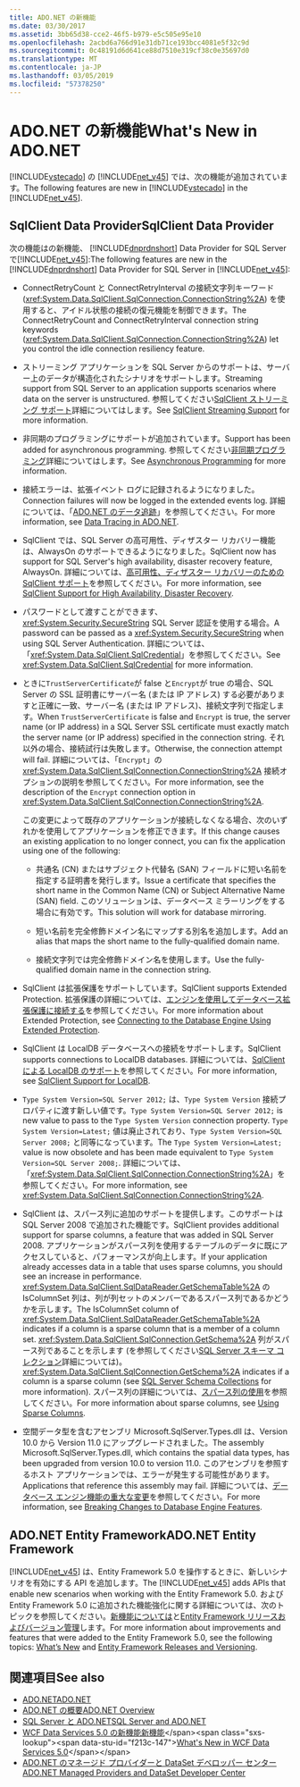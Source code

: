 ```yaml
---
title: ADO.NET の新機能
ms.date: 03/30/2017
ms.assetid: 3bb65d38-cce2-46f5-b979-e5c505e95e10
ms.openlocfilehash: 2acbd6a766d91e31db71ce193bcc4081e5f32c9d
ms.sourcegitcommit: 0c48191d6d641ce88d7510e319cf38c0e35697d0
ms.translationtype: MT
ms.contentlocale: ja-JP
ms.lasthandoff: 03/05/2019
ms.locfileid: "57378250"
---
```

# <a name="whats-new-in-adonet"></a><span data-ttu-id="f213c-102">ADO.NET の新機能</span><span class="sxs-lookup"><span data-stu-id="f213c-102">What's New in ADO.NET</span></span>
<span data-ttu-id="f213c-103">[!INCLUDE[vstecado](../../../../includes/vstecado-md.md)] の [!INCLUDE[net_v45](../../../../includes/net-v45-md.md)] では、次の機能が追加されています。</span><span class="sxs-lookup"><span data-stu-id="f213c-103">The following features are new in [!INCLUDE[vstecado](../../../../includes/vstecado-md.md)] in the [!INCLUDE[net_v45](../../../../includes/net-v45-md.md)].</span></span>  
  
## <a name="sqlclient-data-provider"></a><span data-ttu-id="f213c-104">SqlClient Data Provider</span><span class="sxs-lookup"><span data-stu-id="f213c-104">SqlClient Data Provider</span></span>  
 <span data-ttu-id="f213c-105">次の機能はの新機能、 [!INCLUDE[dnprdnshort](../../../../includes/dnprdnshort-md.md)] Data Provider for SQL Server で[!INCLUDE[net_v45](../../../../includes/net-v45-md.md)]:</span><span class="sxs-lookup"><span data-stu-id="f213c-105">The following features are new in the [!INCLUDE[dnprdnshort](../../../../includes/dnprdnshort-md.md)] Data Provider for SQL Server in [!INCLUDE[net_v45](../../../../includes/net-v45-md.md)]:</span></span>  
  
-   <span data-ttu-id="f213c-106">ConnectRetryCount と ConnectRetryInterval の接続文字列キーワード (<xref:System.Data.SqlClient.SqlConnection.ConnectionString%2A>) を使用すると、アイドル状態の接続の復元機能を制御できます。</span><span class="sxs-lookup"><span data-stu-id="f213c-106">The ConnectRetryCount and ConnectRetryInterval connection string keywords (<xref:System.Data.SqlClient.SqlConnection.ConnectionString%2A>) let you control the idle connection resiliency feature.</span></span>  
  
-   <span data-ttu-id="f213c-107">ストリーミング アプリケーションを SQL Server からのサポートは、サーバー上のデータが構造化されたシナリオをサポートします。</span><span class="sxs-lookup"><span data-stu-id="f213c-107">Streaming support from SQL Server to an application supports scenarios where data on the server is unstructured.</span></span>  <span data-ttu-id="f213c-108">参照してください[SqlClient ストリーミング サポート](../../../../docs/framework/data/adonet/sqlclient-streaming-support.md)詳細についてはします。</span><span class="sxs-lookup"><span data-stu-id="f213c-108">See [SqlClient Streaming Support](../../../../docs/framework/data/adonet/sqlclient-streaming-support.md) for more information.</span></span>  
  
-   <span data-ttu-id="f213c-109">非同期のプログラミングにサポートが追加されています。</span><span class="sxs-lookup"><span data-stu-id="f213c-109">Support has been added for asynchronous programming.</span></span>  <span data-ttu-id="f213c-110">参照してください[非同期プログラミング](../../../../docs/framework/data/adonet/asynchronous-programming.md)詳細についてはします。</span><span class="sxs-lookup"><span data-stu-id="f213c-110">See [Asynchronous Programming](../../../../docs/framework/data/adonet/asynchronous-programming.md) for more information.</span></span>  
  
-   <span data-ttu-id="f213c-111">接続エラーは、拡張イベント ログに記録されるようになりました。</span><span class="sxs-lookup"><span data-stu-id="f213c-111">Connection failures will now be logged in the extended events log.</span></span> <span data-ttu-id="f213c-112">詳細については、「[ADO.NET のデータ追跡](../../../../docs/framework/data/adonet/data-tracing.md)」を参照してください。</span><span class="sxs-lookup"><span data-stu-id="f213c-112">For more information, see [Data Tracing in ADO.NET](../../../../docs/framework/data/adonet/data-tracing.md).</span></span>  
  
-   <span data-ttu-id="f213c-113">SqlClient では、SQL Server の高可用性、ディザスター リカバリー機能は、AlwaysOn のサポートできるようになりました。</span><span class="sxs-lookup"><span data-stu-id="f213c-113">SqlClient now has support for SQL Server's high availability, disaster recovery feature, AlwaysOn.</span></span> <span data-ttu-id="f213c-114">詳細については、[高可用性、ディザスター リカバリーのための SqlClient サポート](../../../../docs/framework/data/adonet/sql/sqlclient-support-for-high-availability-disaster-recovery.md)を参照してください。</span><span class="sxs-lookup"><span data-stu-id="f213c-114">For more information, see [SqlClient Support for High Availability, Disaster Recovery](../../../../docs/framework/data/adonet/sql/sqlclient-support-for-high-availability-disaster-recovery.md).</span></span>  
  
-   <span data-ttu-id="f213c-115">パスワードとして渡すことができます、 <xref:System.Security.SecureString> SQL Server 認証を使用する場合。</span><span class="sxs-lookup"><span data-stu-id="f213c-115">A password can be passed as a <xref:System.Security.SecureString> when using SQL Server Authentication.</span></span> <span data-ttu-id="f213c-116">詳細については、「<xref:System.Data.SqlClient.SqlCredential>」を参照してください。</span><span class="sxs-lookup"><span data-stu-id="f213c-116">See <xref:System.Data.SqlClient.SqlCredential> for more information.</span></span>  
  
-   <span data-ttu-id="f213c-117">ときに`TrustServerCertificate`が false と`Encrypt`が true の場合、SQL Server の SSL 証明書にサーバー名 (または IP アドレス) する必要がありますと正確に一致、サーバー名 (または IP アドレス)、接続文字列で指定します。</span><span class="sxs-lookup"><span data-stu-id="f213c-117">When `TrustServerCertificate` is false and `Encrypt` is true, the server name (or IP address) in a SQL Server SSL certificate must exactly match the server name (or IP address) specified in the connection string.</span></span> <span data-ttu-id="f213c-118">それ以外の場合、接続試行は失敗します。</span><span class="sxs-lookup"><span data-stu-id="f213c-118">Otherwise, the connection attempt will fail.</span></span> <span data-ttu-id="f213c-119">詳細については、「`Encrypt`」の <xref:System.Data.SqlClient.SqlConnection.ConnectionString%2A> 接続オプションの説明を参照してください。</span><span class="sxs-lookup"><span data-stu-id="f213c-119">For more information, see the description of the `Encrypt` connection option in <xref:System.Data.SqlClient.SqlConnection.ConnectionString%2A>.</span></span>  
  
     <span data-ttu-id="f213c-120">この変更によって既存のアプリケーションが接続しなくなる場合、次のいずれかを使用してアプリケーションを修正できます。</span><span class="sxs-lookup"><span data-stu-id="f213c-120">If this change causes an existing application to no longer connect, you can fix the application using one of the following:</span></span>  
  
    -   <span data-ttu-id="f213c-121">共通名 (CN) またはサブジェクト代替名 (SAN) フィールドに短い名前を指定する証明書を発行します。</span><span class="sxs-lookup"><span data-stu-id="f213c-121">Issue a certificate that specifies the short name in the Common Name (CN) or Subject Alternative Name (SAN) field.</span></span> <span data-ttu-id="f213c-122">このソリューションは、データベース ミラーリングをする場合に有効です。</span><span class="sxs-lookup"><span data-stu-id="f213c-122">This solution will work for database mirroring.</span></span>  
  
    -   <span data-ttu-id="f213c-123">短い名前を完全修飾ドメイン名にマップする別名を追加します。</span><span class="sxs-lookup"><span data-stu-id="f213c-123">Add an alias that maps the short name to the fully-qualified domain name.</span></span>  
  
    -   <span data-ttu-id="f213c-124">接続文字列では完全修飾ドメイン名を使用します。</span><span class="sxs-lookup"><span data-stu-id="f213c-124">Use the fully-qualified domain name in the connection string.</span></span>  
  
-   <span data-ttu-id="f213c-125">SqlClient は拡張保護をサポートしています。</span><span class="sxs-lookup"><span data-stu-id="f213c-125">SqlClient supports Extended Protection.</span></span> <span data-ttu-id="f213c-126">拡張保護の詳細については、[エンジンを使用してデータベース拡張保護に接続する](https://go.microsoft.com/fwlink/?LinkId=219978)を参照してください。</span><span class="sxs-lookup"><span data-stu-id="f213c-126">For more information about Extended Protection, see [Connecting to the Database Engine Using Extended Protection](https://go.microsoft.com/fwlink/?LinkId=219978).</span></span>  
  
-   <span data-ttu-id="f213c-127">SqlClient は LocalDB データベースへの接続をサポートします。</span><span class="sxs-lookup"><span data-stu-id="f213c-127">SqlClient supports connections to LocalDB databases.</span></span> <span data-ttu-id="f213c-128">詳細については、[SqlClient による LocalDB のサポート](../../../../docs/framework/data/adonet/sql/sqlclient-support-for-localdb.md)を参照してください。</span><span class="sxs-lookup"><span data-stu-id="f213c-128">For more information, see [SqlClient Support for LocalDB](../../../../docs/framework/data/adonet/sql/sqlclient-support-for-localdb.md).</span></span>  
  
-   <span data-ttu-id="f213c-129">`Type System Version=SQL Server 2012;` は、`Type System Version` 接続プロパティに渡す新しい値です。</span><span class="sxs-lookup"><span data-stu-id="f213c-129">`Type System Version=SQL Server 2012;` is new value to pass to the `Type System Version` connection property.</span></span> <span data-ttu-id="f213c-130">`Type System Version=Latest;` 値は廃止されており、`Type System Version=SQL Server 2008;` と同等になっています。</span><span class="sxs-lookup"><span data-stu-id="f213c-130">The `Type System Version=Latest;` value is now obsolete and has been made equivalent to `Type System Version=SQL Server 2008;`.</span></span> <span data-ttu-id="f213c-131">詳細については、「<xref:System.Data.SqlClient.SqlConnection.ConnectionString%2A>」を参照してください。</span><span class="sxs-lookup"><span data-stu-id="f213c-131">For more information, see <xref:System.Data.SqlClient.SqlConnection.ConnectionString%2A>.</span></span>  
  
-   <span data-ttu-id="f213c-132">SqlClient は、スパース列に追加のサポートを提供します。このサポートは SQL Server 2008 で追加された機能です。</span><span class="sxs-lookup"><span data-stu-id="f213c-132">SqlClient provides additional support for sparse columns, a feature that was added in SQL Server 2008.</span></span> <span data-ttu-id="f213c-133">アプリケーションがスパース列を使用するテーブルのデータに既にアクセスしていると、パフォーマンスが向上します。</span><span class="sxs-lookup"><span data-stu-id="f213c-133">If your application already accesses data in a table that uses sparse columns, you should see an increase in performance.</span></span> <span data-ttu-id="f213c-134"><xref:System.Data.SqlClient.SqlDataReader.GetSchemaTable%2A> の IsColumnSet 列は、列が列セットのメンバーであるスパース列であるかどうかを示します。</span><span class="sxs-lookup"><span data-stu-id="f213c-134">The IsColumnSet column of <xref:System.Data.SqlClient.SqlDataReader.GetSchemaTable%2A> indicates if a column is a sparse column that is a member of a column set.</span></span> <span data-ttu-id="f213c-135"><xref:System.Data.SqlClient.SqlConnection.GetSchema%2A> 列がスパース列であることを示します (を参照してください[SQL Server スキーマ コレクション](../../../../docs/framework/data/adonet/sql-server-schema-collections.md)詳細については)。</span><span class="sxs-lookup"><span data-stu-id="f213c-135"><xref:System.Data.SqlClient.SqlConnection.GetSchema%2A> indicates if a column is a sparse column (see [SQL Server Schema Collections](../../../../docs/framework/data/adonet/sql-server-schema-collections.md) for more information).</span></span> <span data-ttu-id="f213c-136">スパース列の詳細については、[スパース列の使用](https://go.microsoft.com/fwlink/?LinkId=224244)を参照してください。</span><span class="sxs-lookup"><span data-stu-id="f213c-136">For more information about sparse columns, see [Using Sparse Columns](https://go.microsoft.com/fwlink/?LinkId=224244).</span></span>  
  
-   <span data-ttu-id="f213c-137">空間データ型を含むアセンブリ Microsoft.SqlServer.Types.dll は、Version 10.0 から Version 11.0 にアップグレードされました。</span><span class="sxs-lookup"><span data-stu-id="f213c-137">The assembly Microsoft.SqlServer.Types.dll, which contains the spatial data types, has been upgraded from version 10.0 to version 11.0.</span></span> <span data-ttu-id="f213c-138">このアセンブリを参照するホスト アプリケーションでは、エラーが発生する可能性があります。</span><span class="sxs-lookup"><span data-stu-id="f213c-138">Applications that reference this assembly may fail.</span></span> <span data-ttu-id="f213c-139">詳細については、[データベース エンジン機能の重大な変更](https://go.microsoft.com/fwlink/?LinkId=224367)を参照してください。</span><span class="sxs-lookup"><span data-stu-id="f213c-139">For more information, see [Breaking Changes to Database Engine Features](https://go.microsoft.com/fwlink/?LinkId=224367).</span></span>  
  
## <a name="adonet-entity-framework"></a><span data-ttu-id="f213c-140">ADO.NET Entity Framework</span><span class="sxs-lookup"><span data-stu-id="f213c-140">ADO.NET Entity Framework</span></span>  
 <span data-ttu-id="f213c-141">[!INCLUDE[net_v45](../../../../includes/net-v45-md.md)] は、Entity Framework 5.0 を操作するときに、新しいシナリオを有効にする API を追加します。</span><span class="sxs-lookup"><span data-stu-id="f213c-141">The [!INCLUDE[net_v45](../../../../includes/net-v45-md.md)] adds APIs that enable new scenarios when working with the Entity Framework 5.0.</span></span> <span data-ttu-id="f213c-142">および Entity Framework 5.0 に追加された機能強化に関する詳細については、次のトピックを参照してください。[新機能については](https://go.microsoft.com/fwlink/?LinkID=251106)と[Entity Framework リリースおよびバージョン管理](https://go.microsoft.com/fwlink/?LinkId=234899)します。</span><span class="sxs-lookup"><span data-stu-id="f213c-142">For more information about improvements and features that were added to the Entity Framework 5.0, see the following topics: [What’s New](https://go.microsoft.com/fwlink/?LinkID=251106) and [Entity Framework Releases and Versioning](https://go.microsoft.com/fwlink/?LinkId=234899).</span></span>  
  
## <a name="see-also"></a><span data-ttu-id="f213c-143">関連項目</span><span class="sxs-lookup"><span data-stu-id="f213c-143">See also</span></span>
- [<span data-ttu-id="f213c-144">ADO.NET</span><span class="sxs-lookup"><span data-stu-id="f213c-144">ADO.NET</span></span>](../../../../docs/framework/data/adonet/index.md)
- [<span data-ttu-id="f213c-145">ADO.NET の概要</span><span class="sxs-lookup"><span data-stu-id="f213c-145">ADO.NET Overview</span></span>](../../../../docs/framework/data/adonet/ado-net-overview.md)
- [<span data-ttu-id="f213c-146">SQL Server と ADO.NET</span><span class="sxs-lookup"><span data-stu-id="f213c-146">SQL Server and ADO.NET</span></span>](../../../../docs/framework/data/adonet/sql/index.md)
- <span data-ttu-id="f213c-147">[WCF Data Services 5.0 の新機能新機能](https://docs.microsoft.com/previous-versions/dotnet/wcf-data-services/ee373845(v=vs.103))</span><span class="sxs-lookup"><span data-stu-id="f213c-147">[What's New in WCF Data Services 5.0](https://docs.microsoft.com/previous-versions/dotnet/wcf-data-services/ee373845(v=vs.103))</span></span>
- [<span data-ttu-id="f213c-148">ADO.NET のマネージド プロバイダーと DataSet デベロッパー センター</span><span class="sxs-lookup"><span data-stu-id="f213c-148">ADO.NET Managed Providers and DataSet Developer Center</span></span>](https://go.microsoft.com/fwlink/?LinkId=217917)
